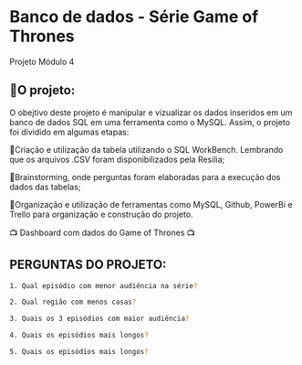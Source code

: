 # Banco de dados - Série Game of Thrones
 Projeto Módulo 4

## 📜O projeto:

O obejtivo deste projeto é manipular e vizualizar os dados inseridos em um banco de dados SQL em uma ferramenta como o MySQL. Assim, o projeto foi dividido em algumas etapas:

🔹Criação e utilização da tabela utilizando o SQL WorkBench. Lembrando que os arquivos .CSV foram disponibilizados pela Resilia;

🔹Brainstorming, onde perguntas foram elaboradas para a execução dos dados das tabelas;

🔹Organização e utilização de ferramentas como MySQL, Github, PowerBi e Trello para organização e construção do projeto.

📺 Dashboard com dados do Game of Thrones 📺
## PERGUNTAS DO PROJETO:

```sh
1. Qual episódio com menor audiência na série?
```
```sh
2. Qual região com menos casas?
```
```sh
3. Quais os 3 episódios com maior audiência?
```
```sh
4. Quais os episódios mais longos?
```
```sh
5. Quais os episódios mais longos?
```

